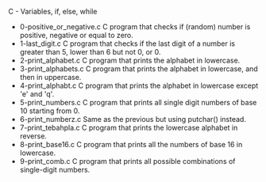 C - Variables, if, else, while

* 0-positive_or_negative.c C program that checks if (random) number is positive, negative or equal to zero.
* 1-last_digit.c C program that checks if the last digit of a number is greater than 5, lower than 6 but not 0, or 0.
* 2-print_alphabet.c C program that prints the alphabet in lowercase.
* 3-print_alphabets.c C program that prints the alphabet in lowercase, and then in uppercase.
* 4-print_alphabt.c C program that prints the alphabet in lowercase except 'e' and 'q'.
* 5-print_numbers.c C program that prints all single digit numbers of base 10 starting from 0.
* 6-print_numberz.c Same as the previous but using putchar() instead.
* 7-print_tebahpla.c C program that prints the lowercase alphabet in reverse.
* 8-print_base16.c C program that prints all the numbers of base 16 in lowercase.
* 9-print_comb.c C program that prints all possible combinations of single-digit numbers.
